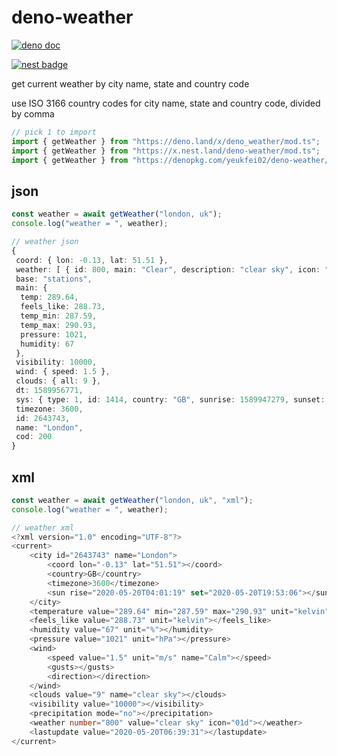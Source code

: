 # deno-weather

[![deno doc](https://doc.deno.land/badge.svg)](https://doc.deno.land/https/deno.land/x/deno_weather/mod.ts)

[![nest badge](https://nest.land/badge.svg)](https://nest.land/package/deno-weather)

get current weather by city name, state and country code

use ISO 3166 country codes for city name, state and country code, divided by comma

```ts
// pick 1 to import
import { getWeather } from "https://deno.land/x/deno_weather/mod.ts";
import { getWeather } from "https://x.nest.land/deno-weather/mod.ts";
import { getWeather } from "https://denopkg.com/yeukfei02/deno-weather/mod.ts";
```

## json

```ts
const weather = await getWeather("london, uk");
console.log("weather = ", weather);

// weather json
{
 coord: { lon: -0.13, lat: 51.51 },
 weather: [ { id: 800, main: "Clear", description: "clear sky", icon: "01d" } ],
 base: "stations",
 main: {
  temp: 289.64,
  feels_like: 288.73,
  temp_min: 287.59,
  temp_max: 290.93,
  pressure: 1021,
  humidity: 67
 },
 visibility: 10000,
 wind: { speed: 1.5 },
 clouds: { all: 9 },
 dt: 1589956771,
 sys: { type: 1, id: 1414, country: "GB", sunrise: 1589947279, sunset: 1590004386 },
 timezone: 3600,
 id: 2643743,
 name: "London",
 cod: 200
}
```

## xml

```ts
const weather = await getWeather("london, uk", "xml");
console.log("weather = ", weather);

// weather xml
<?xml version="1.0" encoding="UTF-8"?>
<current>
    <city id="2643743" name="London">
        <coord lon="-0.13" lat="51.51"></coord>
        <country>GB</country>
        <timezone>3600</timezone>
        <sun rise="2020-05-20T04:01:19" set="2020-05-20T19:53:06"></sun>
    </city>
    <temperature value="289.64" min="287.59" max="290.93" unit="kelvin"></temperature>
    <feels_like value="288.73" unit="kelvin"></feels_like>
    <humidity value="67" unit="%"></humidity>
    <pressure value="1021" unit="hPa"></pressure>
    <wind>
        <speed value="1.5" unit="m/s" name="Calm"></speed>
        <gusts></gusts>
        <direction></direction>
    </wind>
    <clouds value="9" name="clear sky"></clouds>
    <visibility value="10000"></visibility>
    <precipitation mode="no"></precipitation>
    <weather number="800" value="clear sky" icon="01d"></weather>
    <lastupdate value="2020-05-20T06:39:31"></lastupdate>
</current>
```
